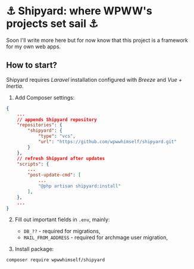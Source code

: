 # ⚓ Shipyard: where WPWW's projects set sail ⚓

Soon I'll write more here but for now know that this project is a framework for my own web apps.

## How to start?

Shipyard requires _Laravel_ installation configured with _Breeze_ and _Vue + Inertia_.

1. Add Composer settings:
```json
{
    ...
    // appends Shipyard repository
    "repositories": {
        "shipyard": {
            "type": "vcs",
            "url": "https://github.com/wpwwhimself/shipyard.git"
        }
    },
    // refresh Shipyard after updates
    "scripts": {
        ...
        "post-update-cmd": [
            ...
            "@php artisan shipyard:install"
        ],
    },
    ...
}
```
2. Fill out important fields in `.env`, mainly:
   - `DB_??` - required for migrations,
   - `MAIL_FROM_ADDRESS` - required for archmage user migration,

3. Install package:
```
composer require wpwwhimself/shipyard
```
